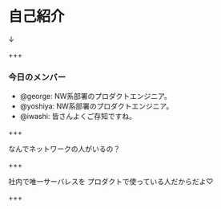 # 自己紹介
↓

+++

### 今日のメンバー
- @george: NW系部署のプロダクトエンジニア。
- @yoshiya: NW系部署のプロダクトエンジニア。
- @iwashi: 皆さんよくご存知ですね。

+++

なんでネットワークの人がいるの？

+++

社内で唯一サーバレスを
プロダクトで使っている人だからだよ♡

+++

